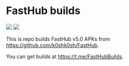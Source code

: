 # FastHub builds

![](https://github.com/AlissonLauffer/fasthub-builds/workflows/Android%20CI/badge.svg)
![](https://img.shields.io/badge/Last%20update-05/01/2020-33CD56)

This is repo builds FastHub v5.0 APKs from https://github.com/k0shk0sh/FastHub.

You can get builds at https://t.me/FastHubBuilds.
